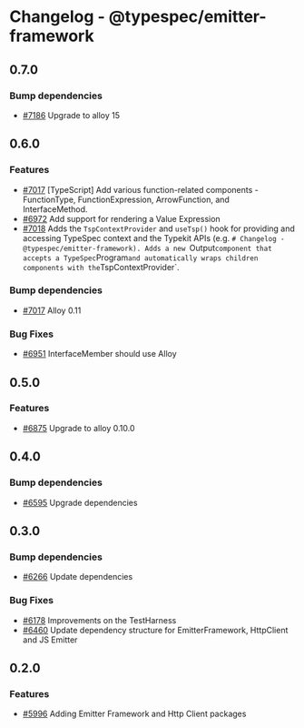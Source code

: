 # Changelog - @typespec/emitter-framework

## 0.7.0

### Bump dependencies

- [#7186](https://github.com/microsoft/typespec/pull/7186) Upgrade to alloy 15


## 0.6.0

### Features

- [#7017](https://github.com/microsoft/typespec/pull/7017) [TypeScript] Add various function-related components - FunctionType, FunctionExpression, ArrowFunction, and InterfaceMethod.
- [#6972](https://github.com/microsoft/typespec/pull/6972) Add support for rendering a Value Expression
- [#7018](https://github.com/microsoft/typespec/pull/7018) Adds the `TspContextProvider` and `useTsp()` hook for providing and accessing TypeSpec context and the Typekit APIs (e.g. `# Changelog - @typespec/emitter-framework). Adds a new `Output` component that accepts a TypeSpec `Program` and automatically wraps children components with the `TspContextProvider`.

### Bump dependencies

- [#7017](https://github.com/microsoft/typespec/pull/7017) Alloy 0.11

### Bug Fixes

- [#6951](https://github.com/microsoft/typespec/pull/6951) InterfaceMember should use Alloy


## 0.5.0

### Features

- [#6875](https://github.com/microsoft/typespec/pull/6875) Upgrade to alloy 0.10.0


## 0.4.0

### Bump dependencies

- [#6595](https://github.com/microsoft/typespec/pull/6595) Upgrade dependencies


## 0.3.0

### Bump dependencies

- [#6266](https://github.com/microsoft/typespec/pull/6266) Update dependencies

### Bug Fixes

- [#6178](https://github.com/microsoft/typespec/pull/6178) Improvements on the TestHarness
- [#6460](https://github.com/microsoft/typespec/pull/6460) Update dependency structure for EmitterFramework, HttpClient and JS Emitter




## 0.2.0

### Features

- [#5996](https://github.com/microsoft/typespec/pull/5996) Adding Emitter Framework and Http Client packages

